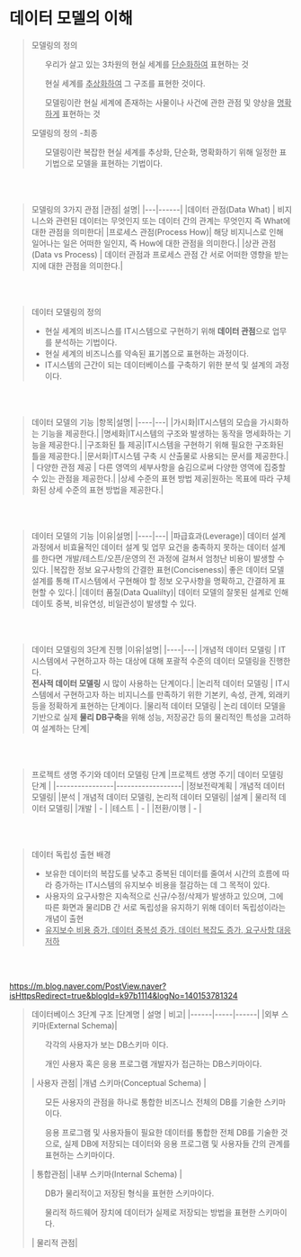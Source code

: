 <h1> 데이터 모델의 이해</h1>

>모델링의 정의
>  <ul>우리가 살고 있는 3차원의 현실 세계를 <u>단순화하여</u> 표현하는 것</ul>
> <ul>현실 세계를 <u>추상화하여</u> 그 구조를 표현한 것이다.</ul> 
> <ul>모델링이란 현실 세계에 존재하는 사물이나 사건에 관한 관점 및 양상을 <u>명확하게</u> 표현하는 것</ul>
> 
> 모델링의 정의 -최종
> <ul>모델링이란 복잡한 현실 세계를 추상화, 단순화, 명확화하기 위해 일정한 표기법으로 모델을 표현하는 기법이다.</ul>

<br>
<br>

>모델링의 3가지 관점
>|관점| 설명|
>|---|------|
>|데이터 관점(Data What) | 비지니스와 관련된 데이터는 무엇인지 또는 데이터 간의 관계는 무엇인지 즉 What에 대한 관점을 의미한다|
>|프로세스 관점(Process How)| 해당 비지니스로 인해 일어나는 일은 어떠한 일인지, 즉 How에 대한 관점을 의미한다.|
>|상관 관점(Data vs Process) | 데이터 관점과 프로세스 관점 간 서로 어떠한 영향을 받는지에 대한 관점을 의미한다.|

<BR>
<BR>

> 데이터 모델링의 정의 <br>
> * 현실 세계의 비즈니스를 IT시스템으로 구현하기 위해 **데이터 관점**으로 업무를 분석하는 기법이다.
> * 현실 세계의 비즈니스를 약속된 표기봅으로 표현하는 과정이다.
> * IT시스템의 근간이 되는 데이터베이스를 구축하기 위한 분석 및 설계의 과정이다.

<BR>
<BR>

> 데이터 모델의 기능
> |항목|설명|
> |----|---|
> |가시화|IT시스템의 모습을 가시화하는 기능을 제공한다.|
> |명세화|IT시스템의 구조와 발생하는 동작을 명세화하는 기능을 제공한다.|
> |구조화된 틀 제공|IT시스템을 구현하기 위해 필요한 구조화된 틀을 제공한다.|
> |문서화|IT시스템 구축 시 산출물로 사용되는 문서를 제공한다.|
> | 다양한 관점 제공 | 다른 영역의 세부사항을 숨김으로써 다양한 영역에 집중할 수 있는 관점을 제공한다.|
> |상세 수준의 표현 방법 제공|원하는 목표에 따라 구체화된 상세 수준의 표현 방법을 제공한다.|

<BR>
<BR>

> 데이터 모델의 기능
> |이유|설명|
> |----|---|
> |파급효과(Leverage)| 데이터 설계 과정에서 비효율적인 데이터 설계 및 업무 요건을 충족하지 못하는 데이터 설계를 한다면 개발/테스트/오픈/운영의 전 과정에 걸쳐서 엄청난 비용이 발생할 수 있다.
> |복잡한 정보 요구사항의 간결한 표현(Conciseness)| 좋은 데이터 모델 설계를 통해 IT시스템에서 구현해야 할 정보 오구사항을 명확하고, 간결하게 표현할 수 있다.|
> |데이터 품질(Data Qualilty)| 데이터 모델의 잘못된 설계로 인해 데이토 중복, 비유연성, 비일관성이 발생할 수 있다.

<BR>
<BR>

> 데이터 모델링의 3단계 진행
> |이유|설명|
> |----|---|
> |개념적 데이터 모델링 | IT시스템에서 구현하고자 하는 대상에 대해 포괄적 수준의 데이터 모델링을 진행한다. <br> **전사적 데이터 모델링** 시 많이 사용하는 단계이다.|
> |논리적 데이터 모델링 | IT시스템에서 구현하고자 하는 비지니스를 만족하기 위한 기본키, 속성, 관계, 외래키등을 정확하게 표현하는 단계이다.
> |물리적 데이터 모델링 | 논리 데이터 모델을 기반으로 실제 **물리 DB구축**을 위해 성능, 저장공간 등의 물리적인 특성을 고려하여 설계하는 단계|

<BR>
<BR>

>프로젝트 생명 주기와 데이터 모델링 단계
> |프로젝트 생명 주기| 데이터 모델링 단계 |
> |----------------|------------------|
> |정보전략계획 | 개념적 데이터 모델링|
> |분석 | 개념적 데이터 모델링, 논리적 데이터 모델링|
> |설계 | 물리적 데이터 모델링|
> |개발 | - |
> |테스트 | - |
> |전환/이행 | - |

<BR>
<BR>

> 데이터 독립성 출현 배경
> * 보유한 데이터의 복잡도를 낮추고 중복된 데이터를 줄여서 시간의 흐름에 따라 증가하는 IT시스템의 유지보수 비용을 절감하는 데 그 목적이 있다.
>  * 사용자의 요구사항은 지속적으로 신규/수정/삭제가 발생하고 있으며, 그에 따른 화면과 물리DB 간 서로 독립성을 유지하기 위해 데이터 독립성이라는 개념이 출현
> * <U>유지보수 비용 증가, 데이터 중복성 증가, 데이터 복잡도 증가, 요구사항 대응 저하</U>

<BR>
<BR>

https://m.blog.naver.com/PostView.naver?isHttpsRedirect=true&blogId=k97b1114&logNo=140153781324


> 데이터베이스 3단계 구조
> |단계명 | 설명 | 비고|
> |------|-----|------|
> |외부 스키마(External Schema)| <ul> 각각의 사용자가 보는 DB스키마 이다.</ul> <ul>개인 사용자 혹은 응용 프로그램 개발자가 접근하는 DB스키마이다.</UL> | 사용자 관점|
> |개념 스키마(Conceptual Schema) | <ul>모든 사용자의 관점을 하나로 통합한 비즈니스 전체의 DB를 기술한 스키마이다.</UL><ul>응용 프로그램 및 사용자들이 필요한 데이터를 통합한 전체 DB를 기술한 것으로, 실제 DB에 저장되는 데이터와 응용 프로그램 및 사용자들 간의 관계를 표현하는 스키마이다.</UL>| 통합관점|
> |내부 스키마(Internal Schema) | <ul>DB가 물리적이고 저장된 형식을 표현한 스키마이다.</UL><ul>물리적 하드웨어 장치에 데이터가 실제로 저장되는 방법을 표현한 스키마이다.</UL>| 물리적 관점|  












